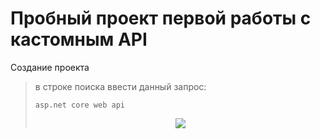 ﻿# Пробный проект первой работы с кастомным API
Создание проекта
>в строке поиска ввести данный запрос: 
>```
>asp.net core web api
>```
><p align="center">
><img src="https://i.ibb.co/QnSQ8vx/create-project.jpg"></img>
></p>